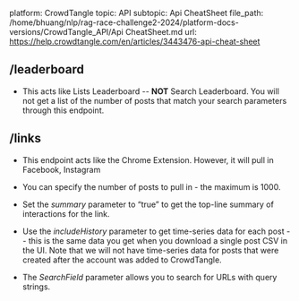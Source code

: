 platform: CrowdTangle
topic: API
subtopic: Api CheatSheet
file_path: /home/bhuang/nlp/rag-race-challenge2-2024/platform-docs-versions/CrowdTangle_API/Api CheatSheet.md
url: https://help.crowdtangle.com/en/articles/3443476-api-cheat-sheet

## /leaderboard

* This acts like Lists Leaderboard -- **NOT** Search Leaderboard. You will not get a list of the number of posts that match your search parameters through this endpoint.
    

## /links

* This endpoint acts like the Chrome Extension. However, it will pull in Facebook, Instagram
    
* You can specify the number of posts to pull in - the maximum is 1000. 
    
* Set the _summary_ parameter to “true” to get the top-line summary of interactions for the link.
    
* Use the _includeHistory_ parameter to get time-series data for each post -- this is the same data you get when you download a single post CSV in the UI. Note that we will not have time-series data for posts that were created after the account was added to CrowdTangle.
    
* The _SearchField_ parameter allows you to search for URLs with query strings.